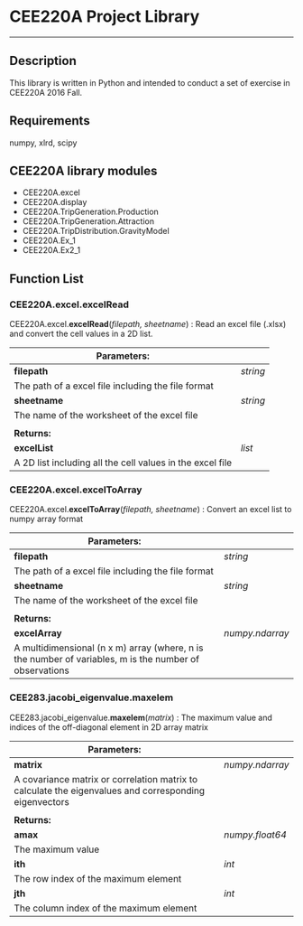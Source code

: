 # CEE220A Project Library

----------

## Description
This library is written in Python and intended to conduct a set of exercise in CEE220A 2016 Fall.

## Requirements
numpy, xlrd, scipy

## CEE220A library modules
* CEE220A.excel
* CEE220A.display
* CEE220A.TripGeneration.Production
* CEE220A.TripGeneration.Attraction
* CEE220A.TripDistribution.GravityModel
* CEE220A.Ex_1
* CEE220A.Ex2_1

## Function List 
### CEE220A.excel.excelRead
CEE220A.excel.**excelRead**(*filepath, sheetname*)
  : Read an excel file (.xlsx) and convert the cell values in a 2D list.

Parameters: | |
------|------
**filepath**|*string*
 | The path of a excel file including the file format
**sheetname**|*string*
 | The name of the worksheet of the excel file
 | |
**Returns:** | |
**excelList**|*list* 
 | A 2D list including all the cell values in the excel file

### CEE220A.excel.excelToArray
CEE220A.excel.**excelToArray**(*filepath, sheetname*)
  : Convert an excel list to numpy array format
  
Parameters: | |
------|------
**filepath**|*string*
 | The path of a excel file including the file format
**sheetname**|*string*
 | The name of the worksheet of the excel file
 | |
**Returns:** | |
**excelArray**|*numpy.ndarray* 
 | A multidimensional (n x m) array (where, n is the number of variables, m is the number of observations
 
### CEE283.jacobi_eigenvalue.maxelem
CEE283.jacobi_eigenvalue.**maxelem**(*matrix*)
: The maximum value and indices of the off-diagonal element in 2D array matrix

Parameters: | |
------|------
**matrix**|*numpy.ndarray*
 | A covariance matrix or correlation matrix to calculate the eigenvalues and corresponding eigenvectors
 | |
**Returns:** | |
**amax**|*numpy.float64* 
 | The maximum value
**ith**|*int* 
 | The row index of the maximum element
**jth**|*int* 
 | The column index of the maximum element

